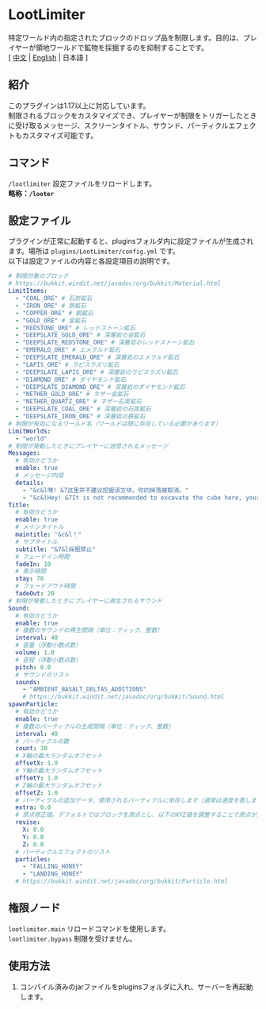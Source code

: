 # LootLimiter
特定ワールド内の指定されたブロックのドロップ品を制限します。目的は、プレイヤーが領地ワールドで鉱物を採掘するのを抑制することです。  
[ [中文](https://github.com/reuAC/LootLimiter/blob/reuAC/README.md) | [English](https://github.com/reuAC/LootLimiter/blob/reuAC/README_EN.md) | 日本語 ]

## 紹介
このプラグインは1.17以上に対応しています。  
制限されるブロックをカスタマイズでき、プレイヤーが制限をトリガーしたときに受け取るメッセージ、スクリーンタイトル、サウンド、パーティクルエフェクトもカスタマイズ可能です。
## コマンド
`/lootlimiter` 設定ファイルをリロードします。  
**略称：`/looter`**
## 設定ファイル
プラグインが正常に起動すると、pluginsフォルダ内に設定ファイルが生成されます。場所は `plugins/LootLimiter/config.yml` です。  
以下は設定ファイルの内容と各設定項目の説明です。

```yaml
# 制限対象のブロック
# https://bukkit.windit.net/javadoc/org/bukkit/Material.html
LimitItems:
  - "COAL_ORE" # 石炭鉱石
  - "IRON_ORE" # 鉄鉱石
  - "COPPER_ORE" # 銅鉱石
  - "GOLD_ORE" # 金鉱石
  - "REDSTONE_ORE" # レッドストーン鉱石
  - "DEEPSLATE_GOLD_ORE" # 深層岩の金鉱石
  - "DEEPSLATE_REDSTONE_ORE" # 深層岩のレッドストーン鉱石
  - "EMERALD_ORE" # エメラルド鉱石
  - "DEEPSLATE_EMERALD_ORE" # 深層岩のエメラルド鉱石
  - "LAPIS_ORE" # ラピスラズリ鉱石
  - "DEEPSLATE_LAPIS_ORE" # 深層岩のラピスラズリ鉱石
  - "DIAMOND_ORE" # ダイヤモンド鉱石
  - "DEEPSLATE_DIAMOND_ORE" # 深層岩のダイヤモンド鉱石
  - "NETHER_GOLD_ORE" # ネザー金鉱石
  - "NETHER_QUARTZ_ORE" # ネザー石英鉱石
  - "DEEPSLATE_COAL_ORE" # 深層岩の石炭鉱石
  - "DEEPSLATE_IRON_ORE" # 深層岩の鉄鉱石
# 制限が有効になるワールド名（ワールドは既に存在している必要があります）
LimitWorlds:
  - "world"
# 制限が発動したときにプレイヤーに送信されるメッセージ
Messages:
  # 有効かどうか
  enable: true
  # メッセージ内容
  details:
    - "&c&l嘿! &7这里并不建议挖掘该方块，你的掉落被取消。"
    - "&c&lHey! &7It is not recommended to excavate the cube here, your drop is canceled."
Title:
  # 有効かどうか
  enable: true
  # メインタイトル
  maintitle: "&c&l！"
  # サブタイトル
  subtitle: "&7&l採掘禁止"
  # フェードイン時間
  fadeIn: 10
  # 表示時間
  stay: 70
  # フェードアウト時間
  fadeOut: 20
# 制限が発動したときにプレイヤーに再生されるサウンド
Sound:
  # 有効かどうか
  enable: true
  # 複数のサウンドの再生間隔（単位：ティック、整数）
  interval: 40
  # 音量（浮動小数点数）
  volume: 1.0
  # 音程（浮動小数点数）
  pitch: 0.0
  # サウンドのリスト
  sounds:
    - "AMBIENT_BASALT_DELTAS_ADDITIONS"
    # https://bukkit.windit.net/javadoc/org/bukkit/Sound.html
spawnParticle:
  # 有効かどうか
  enable: true
  # 複数のパーティクルの生成間隔（単位：ティック、整数）
  interval: 40
  # パーティクルの数
  count: 30
  # X軸の最大ランダムオフセット
  offsetX: 1.0
  # Y軸の最大ランダムオフセット
  offsetY: 1.0
  # Z軸の最大ランダムオフセット
  offsetZ: 1.0
  # パーティクルの追加データ、使用されるパーティクルに依存します（通常は速度を表します）
  extra: 0.0
  # 原点修正値。デフォルトではブロックを原点とし、以下のXYZ値を調整することで原点が変更されます。
  revise:
    X: 0.0
    Y: 0.0
    Z: 0.0
  # パーティクルエフェクトのリスト
  particles:
    - "FALLING_HONEY"
    - "LANDING_HONEY"
  # https://bukkit.windit.net/javadoc/org/bukkit/Particle.html
```

## 権限ノード
`lootlimiter.main` リロードコマンドを使用します。  
`lootlimiter.bypass` 制限を受けません。

## 使用方法
1. コンパイル済みのjarファイルをpluginsフォルダに入れ、サーバーを再起動します。
